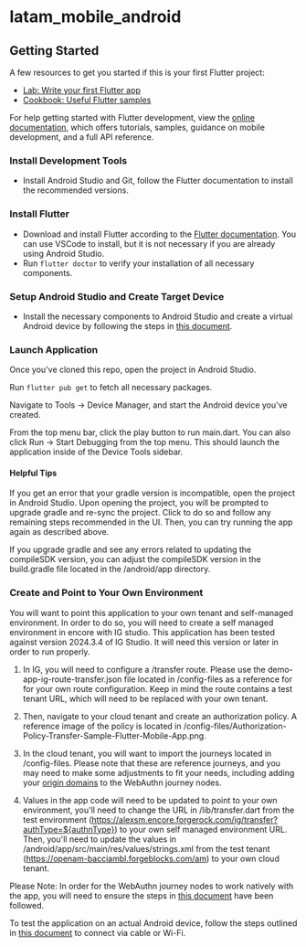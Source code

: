 # latam_mobile_android

## Getting Started

A few resources to get you started if this is your first Flutter project:

- [Lab: Write your first Flutter app](https://docs.flutter.dev/get-started/codelab)
- [Cookbook: Useful Flutter samples](https://docs.flutter.dev/cookbook)

For help getting started with Flutter development, view the
[online documentation](https://docs.flutter.dev/), which offers tutorials,
samples, guidance on mobile development, and a full API reference.

### Install Development Tools

- Install Android Studio and Git, follow the Flutter documentation to install the recommended versions.

### Install Flutter

- Download and install Flutter according to the [Flutter documentation](https://docs.flutter.dev/get-started/install/macos/mobile-android#install-the-flutter-sdk). You can use VSCode to install, but it is not necessary if you are already using Android Studio.
- Run `flutter doctor` to verify your installation of all necessary components.

### Setup Android Studio and Create Target Device

- Install the necessary components to Android Studio and create a virtual Android device by following the steps in [this document](https://docs.flutter.dev/get-started/install/macos/mobile-android#configure-android-development).

### Launch Application

Once you've cloned this repo, open the project in Android Studio.

Run `flutter pub get` to fetch all necessary packages.

Navigate to Tools -> Device Manager, and start the Android device you've created.

From the top menu bar, click the play button to run main.dart. You can also click Run -> Start Debugging from the top menu. This should launch the application inside of the Device Tools sidebar.

#### Helpful Tips

If you get an error that your gradle version is incompatible, open the project in Android Studio. Upon opening the project, you will be prompted to upgrade gradle and re-sync the project. Click to do so and follow any remaining steps recommended in the UI. Then, you can try running the app again as described above.

If you upgrade gradle and see any errors related to updating the compileSDK version, you can adjust the compileSDK version in the build.gradle file located in the /android/app directory.

### Create and Point to Your Own Environment

You will want to point this application to your own tenant and self-managed environment. In order to do so, you will need to create a self managed environment in encore with IG studio. This application has been tested against version 2024.3.4 of IG Studio. It will need this version or later in order to run properly.

1. In IG, you will need to configure a /transfer route. Please use the demo-app-ig-route-transfer.json file located in /config-files as a reference for for your own route configuration. Keep in mind the route contains a test tenant URL, which will need to be replaced with your own tenant.

2. Then, navigate to your cloud tenant and create an authorization policy. A reference image of the policy is located in /config-files/Authorization-Policy-Transfer-Sample-Flutter-Mobile-App.png.

3. In the cloud tenant, you will want to import the journeys located in /config-files. Please note that these are reference journeys, and you may need to make some adjustments to fit your needs, including adding your [origin domains](https://docs.pingidentity.com/sdks/latest/sdks/use-cases/mobile-biometrics/android/02-node-configurations.html#android-origin-domains) to the WebAuthn journey nodes.

4. Values in the app code will need to be updated to point to your own environment, you'll need to change the URL in /lib/transfer.dart from the test environment (https://alexsm.encore.forgerock.com/ig/transfer?authType=${authnType}) to your own self managed environment URL. Then, you'll need to update the values in /android/app/src/main/res/values/strings.xml from the test tenant (https://openam-bacciambl.forgeblocks.com/am) to your own cloud tenant.

Please Note: In order for the WebAuthn journey nodes to work natively with the app, you will need to ensure the steps in [this document](https://docs.pingidentity.com/sdks/latest/sdks/use-cases/mobile-biometrics/android/index.html) have been followed.

To test the application on an actual Android device, follow the steps outlined in [this document](https://developer.android.com/codelabs/basic-android-kotlin-compose-connect-device#0) to connect via cable or Wi-Fi.
